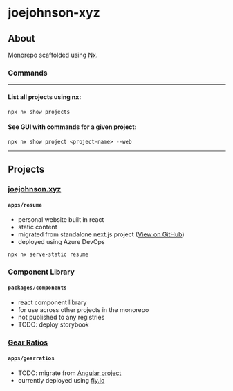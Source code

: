 # joejohnson-xyz

## About

Monorepo scaffolded using [Nx](https://nx.dev).

### Commands
------------------------------
#### List all projects using nx:
`npx nx show projects`

#### See GUI with commands for a given project:
`npx nx show project <project-name> --web`

------------------------------

## Projects
### [joejohnson.xyz](https://www.joejohnson.xyz)
#### `apps/resume` 

- personal website built in react
- static content
- migrated from standalone next.js project ([View on GitHub](https://github.com/NorskJoe/pw-ui))
- deployed using Azure DevOps

`npx nx serve-static resume`
### Component Library
#### `packages/components`

- react component library
- for use across other projects in the monorepo
- not published to any registries
- TODO: deploy storybook
### [Gear Ratios](https://bike.joejohnson.xyz/)
#### `apps/gearratios`

- TODO: migrate from [Angular project](https://github.com/NorskJoe/GearRatios)
- currently deployed using [fly.io](https://fly.io)
